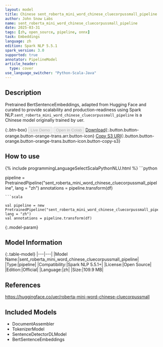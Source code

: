 ```yaml
---
layout: model
title: Chinese sent_roberta_mini_word_chinese_cluecorpussmall_pipeline pipeline BertSentenceEmbeddings from uer
author: John Snow Labs
name: sent_roberta_mini_word_chinese_cluecorpussmall_pipeline
date: 2025-03-31
tags: [zh, open_source, pipeline, onnx]
task: Embeddings
language: zh
edition: Spark NLP 5.5.1
spark_version: 3.0
supported: true
annotator: PipelineModel
article_header:
  type: cover
use_language_switcher: "Python-Scala-Java"
---
```


## Description

Pretrained BertSentenceEmbeddings, adapted from Hugging Face and curated to provide scalability and production-readiness using Spark NLP.`sent_roberta_mini_word_chinese_cluecorpussmall_pipeline` is a Chinese model originally trained by uer.

{:.btn-box}
<button class="button button-orange" disabled>Live Demo</button>
<button class="button button-orange" disabled>Open in Colab</button>
[Download](https://s3.amazonaws.com/auxdata.johnsnowlabs.com/public/models/sent_roberta_mini_word_chinese_cluecorpussmall_pipeline_zh_5.5.1_3.0_1743417792581.zip){:.button.button-orange.button-orange-trans.arr.button-icon}
[Copy S3 URI](s3://auxdata.johnsnowlabs.com/public/models/sent_roberta_mini_word_chinese_cluecorpussmall_pipeline_zh_5.5.1_3.0_1743417792581.zip){:.button.button-orange.button-orange-trans.button-icon.button-copy-s3}

## How to use



<div class="tabs-box" markdown="1">
{% include programmingLanguageSelectScalaPythonNLU.html %}
```python

pipeline = PretrainedPipeline("sent_roberta_mini_word_chinese_cluecorpussmall_pipeline", lang = "zh")
annotations =  pipeline.transform(df)   

```
```scala

val pipeline = new PretrainedPipeline("sent_roberta_mini_word_chinese_cluecorpussmall_pipeline", lang = "zh")
val annotations = pipeline.transform(df)

```
</div>

{:.model-param}
## Model Information

{:.table-model}
|---|---|
|Model Name:|sent_roberta_mini_word_chinese_cluecorpussmall_pipeline|
|Type:|pipeline|
|Compatibility:|Spark NLP 5.5.1+|
|License:|Open Source|
|Edition:|Official|
|Language:|zh|
|Size:|109.9 MB|

## References

https://huggingface.co/uer/roberta-mini-word-chinese-cluecorpussmall

## Included Models

- DocumentAssembler
- TokenizerModel
- SentenceDetectorDLModel
- BertSentenceEmbeddings